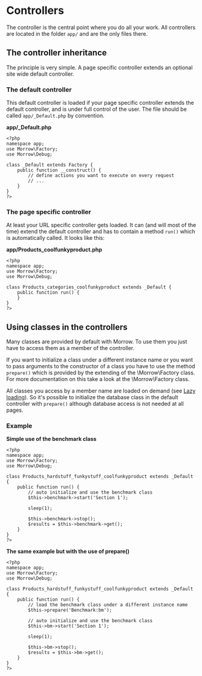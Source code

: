 Controllers
==========

The controller is the central point where you do all your work.
All controllers are located in the folder `app/` and are the only files there.

The controller inheritance
---------------------------

The principle is very simple. A page specific controller extends an optional site wide default controller.

### The default controller

This default controller is loaded if your page specific controller extends the default controller, and is under full control of the user. 
The file should be called `app/_Default.php` by convention.

**app/_Default.php**

~~~{.php}
<?php
namespace app;
use Morrow\Factory;
use Morrow\Debug;

class _Default extends Factory {
	public function __construct() {
		// define actions you want to execute on every request
		// ...
	}
}
?>
~~~

### The page specific controller

At least your URL specific controller gets loaded. It can (and will most of the time) extend the default controller and has to contain a method `run()` which is automatically called. It looks like this:

**app/Products_coolfunkyproduct.php**

~~~{.php}
<?php
namespace app;
use Morrow\Factory;
use Morrow\Debug;

class Products_categories_coolfunkyproduct extends _Default {
	public function run() {
	}
}
?>
~~~

Using classes in the controllers
-------------------------------

Many classes are provided by default with Morrow. To use them you just have to access them as a member of the controller.

If you want to initialize a class under a different instance name or you want to pass arguments to the constructor of a class you have to use the method `prepare()` which is provided by the extending of the \Morrow\Factory class. For more documentation on this take a look at the \Morrow\Factory class.

All classes you access by a member name are loaded on demand (see [Lazy loading](http://en.wikipedia.org/wiki/Lazy_loading)). So it's possible to initialize the database class in the default controller with `prepare()` although database access is not needed at all pages.

### Example

**Simple use of the benchmark class**

~~~{.php}
<?php
namespace app;
use Morrow\Factory;
use Morrow\Debug;

class Products_hardstuff_funkystuff_coolfunkyproduct extends _Default {
	public function run() {
		// auto initialize and use the benchmark class
		$this->benchmark->start('Section 1');
		
		sleep(1);
			   
		$this->benchmark->stop();
		$results = $this->benchmark->get();
	}
}
?>
~~~

**The same example but with the use of prepare()**

~~~{.php}
<?php
namespace app;
use Morrow\Factory;
use Morrow\Debug;

class Products_hardstuff_funkystuff_coolfunkyproduct extends _Default {
	public function run() {
		// load the benchmark class under a different instance name
		$this->prepare('Benchmark:bm');
	   
		// auto initialize and use the benchmark class
		$this->bm->start('Section 1');
			   
		sleep(1);
			   
		$this->bm->stop();
		$results = $this->bm->get();
	}
}
?>
~~~
